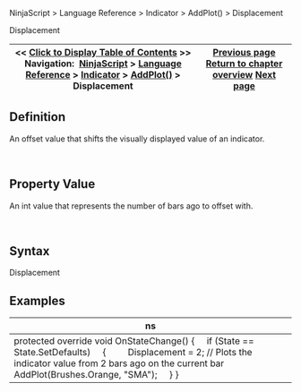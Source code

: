 ﻿


NinjaScript \> Language Reference \> Indicator \> AddPlot() \> Displacement






















Displacement







| \<\< [Click to Display Table of Contents](displacement.md) \>\> **Navigation:**     [NinjaScript](ninjascript-1.md) \> [Language Reference](language_reference_wip-1.md) \> [Indicator](indicator-1.md) \> [AddPlot()](addplot-1.md) \> Displacement | [Previous page](areplotsconfigurable-1.md) [Return to chapter overview](addplot-1.md) [Next page](plotbrushes-1.md) |
| --- | --- |











## Definition


An offset value that shifts the visually displayed value of an indicator.


 


## Property Value


An int value that represents the number of bars ago to offset with.


 


## Syntax


Displacement


## 


## Examples




| ns |
| --- |
| protected override void OnStateChange() {      if (State \=\= State.SetDefaults)      {          Displacement \= 2; // Plots the indicator value from 2 bars ago on the current bar               AddPlot(Brushes.Orange, "SMA");      } } |









